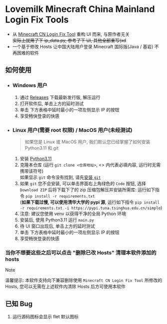 # Lovemilk Minecraft China Mainland Login Fix Tools
* 从 [Minecraft CN Login Fix Tool](https://github.com/SkyDynamic/MinecraftCNLoginFixTool) 重构 UI 而来, 与原作者无关 <br>
~~实际上就用了下 ip_data.py, 参考了下 UI, 其他全部重写(xd~~
* 一个基于修改 Hosts 让中国大陆用户登录 Minecraft 国际版(Java / 基岩) 不再困难的软件


## 如何使用
* ### Windows 用户
  1. 通过 [Releases](/../../releases/latest) 下载最新发行版, 解压运行
  2. 打开软件后, 单击上方的延时测试
  3. 单击 下方表格中延时最小的一项左侧显示 IP 的按钮
  4. 享受畅快登录的快感
* ### Linux 用户(需要 root 权限) / MacOS 用户(未经测试)
  > 如果您是 Linux 或 MacOS 用户, 我们默认您已经掌握了如何安装 Python3.11 和 git
  1. 安装 [Python3.11](https://www.python.org/downloads/release/python-311/)
  2. 克隆本仓库 (运行 `git clone <仓库地址>`, <> 内代表必填内容, 运行时无需携带该符号) <br>
  如果显示 `git` 命令没有找到, 请先[安装 `git`](https://git-scm.com/)
  1. 如果 `git` 您不会安装, 可以单击界面右上角绿色的 `Code` 按钮, 选择 `Download ZIP` 后将下载下了的 zip 压缩包解压并安装所需库: 运行如下指令 `pip install -r requirements.txt` <br>
  (**如果下载过慢, 可以使用清华大学的 pypi 源**, 运行如下指令 `pip install -r requirements.txt -i https://pypi.tuna.tsinghua.edu.cn/simple`)
  1. 注意: 建议您使用 venv 以获得干净的全局 Python 环境
  2. 安装后, 使用 Python3.11 运行 `main.py`
  3. 待 UI 窗口出现后, 单击上方的延时测试
  4. 单击 下方表格中延时最小的一项左侧显示 IP 的按钮
  5. 享受畅快登录的快感

### 当你不想要这些之后可以点击 "删除已改 Hosts" 清理本软件添加的hosts

> [!NOTE]
> 温馨提示: 本软件支持向下兼容删除使用 `Minecraft CN Login Fix Tool` 所修改的 Hosts, 您可以无需在上述软件内清除 Hosts 后方可使用本软件

## 已知 Bug
1. 运行源码图标会显示 flet 默认图标
